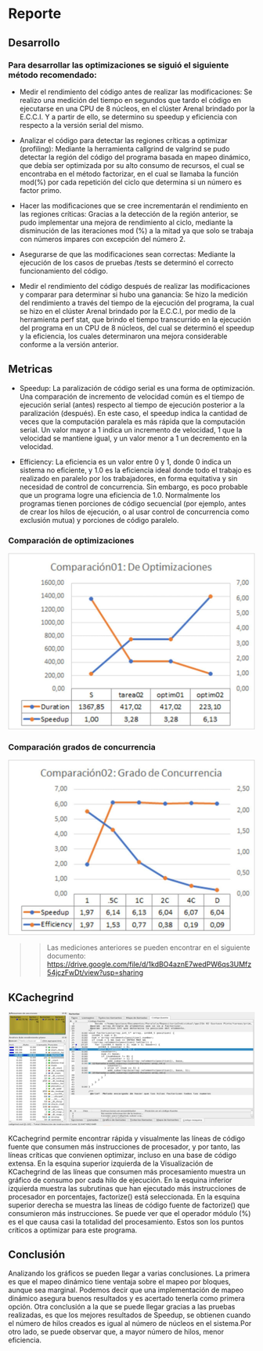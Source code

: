 # Reporte

## Desarrollo

### Para desarrollar las optimizaciones se siguió el siguiente método recomendado:

- Medir el rendimiento del código antes de realizar las modificaciones:
Se realizo una medición del tiempo en segundos que tardo el código en ejecutarse en una 
CPU de 8 núcleos, en el clúster Arenal brindado por la E.C.C.I. Y a partir de ello, se determino 
su speedup y eficiencia con respecto a la versión serial del mismo.

- Analizar el código para detectar las regiones críticas a optimizar (profiling):
Mediante la herramienta callgrind de valgrind se pudo detectar la región del código del programa 
basada en mapeo dinámico, que debía ser optimizada por su alto consumo de recursos, el cual se encontraba
 en el método factorizar, en el cual se llamaba la función mod(%) por cada repetición del ciclo que determina 
 si un número es factor primo.

- Hacer las modificaciones que se cree incrementarán el rendimiento en las regiones críticas:
Gracias a la detección de la región anterior, se pudo implementar una mejora de rendimiento al ciclo, mediante 
la disminución de las iteraciones mod (%) a la mitad ya que solo se trabaja con números impares con excepción del número 2.

- Asegurarse de que las modificaciones sean correctas:
Mediante la ejecución de los casos de pruebas /tests se determinó el correcto funcionamiento del código.

- Medir el rendimiento del código después de realizar las modificaciones y comparar para determinar si hubo una ganancia:
Se hizo la medición del rendimiento a través del tiempo de la ejecución del programa, la cual se hizo en el clúster 
Arenal brindado por la E.C.C.I, por medio de la herramienta perf stat, que brindo el tiempo transcurrido en la ejecución
 del programa en un CPU de 8 núcleos, del cual se determinó el speedup y la eficiencia, los cuales determinaron una mejora 
 considerable conforme a la versión anterior.

## Metricas

- Speedup: La paralización de código serial es una forma de optimización. Una comparación de incremento de velocidad común es el 
tiempo de ejecución serial (antes) respecto al tiempo de ejecución posterior a la paralización (después). En este caso, el speedup 
indica la cantidad de veces que la computación paralela es más rápida que la computación serial. Un valor mayor a 1 indica un incremento 
de velocidad, 1 que la velocidad se mantiene igual, y un valor menor a 1 un decremento en la velocidad.

- Efficiency: La eficiencia es un valor entre 0 y 1, donde 0 indica un sistema no eficiente, y 1.0 es la eficiencia ideal donde todo el 
trabajo es realizado en paralelo por los trabajadores, en forma equitativa y sin necesidad de control de concurrencia. Sin embargo, es 
poco probable que un programa logre una eficiencia de 1.0. Normalmente los programas tienen porciones de código secuencial (por ejemplo, 
antes de crear los hilos de ejecución, o al usar control de concurrencia como exclusión mutua) y porciones de código paralelo.

### Comparación de optimizaciones

![Comparacion1_Optimizaciones](https://github.com/gustavopintocr/ppc21b-02-Gustavo-Pinto/blob/main/tareas/primefact_optimization/report/Comparacion1_Optimizaciones.jpg)

### Comparación grados de concurrencia

![Comparacion2_Concurrencia](https://github.com/gustavopintocr/ppc21b-02-Gustavo-Pinto/blob/main/tareas/primefact_optimization/report/Comparacion2_Concurrencia.jpg)

> > Las mediciones anteriores se pueden encontrar en el siguiente documento: https://drive.google.com/file/d/1kdBO4aznE7wedPW6qs3UMfz54jczFwDt/view?usp=sharing

## KCachegrind

![KCachegrind](https://github.com/gustavopintocr/ppc21b-02-Gustavo-Pinto/blob/main/tareas/primefact_optimization/report/KCachegrind.jpg)

KCachegrind permite encontrar rápida y visualmente las líneas de código fuente que consumen más instrucciones de procesador, y por tanto, 
las líneas críticas que convienen optimizar, incluso en una base de código extensa. En la esquina superior izquierda de la Visualización 
de KCachegrind de las líneas que consumen más procesamiento muestra un gráfico de consumo por cada hilo de ejecución. En la esquina inferior 
izquierda muestra las subrutinas que han ejecutado más instrucciones de procesador en porcentajes, factorize() está seleccionada. En la esquina 
superior derecha se muestra las líneas de código fuente de factorize() que consumieron más instrucciones. Se puede ver que el operador módulo (%)
es el que causa casi la totalidad del procesamiento. Estos son los puntos críticos a optimizar para este programa.

## Conclusión
Analizando los gráficos se pueden llegar a varias conclusiones. La primera es que el mapeo dinámico tiene ventaja sobre el mapeo 
por bloques, aunque sea marginal. Podemos decir que una implementación de mapeo dinámico asegura buenos resultados y es acertado 
tenerla como primera opción. Otra conclusión a la que se puede llegar gracias a las pruebas realizadas, es que los mejores resultados 
de Speedup, se obtienen cuando el número de hilos creados es igual al número de núcleos en el sistema.Por otro lado, se puede observar que, 
a mayor número de hilos, menor eficiencia.

